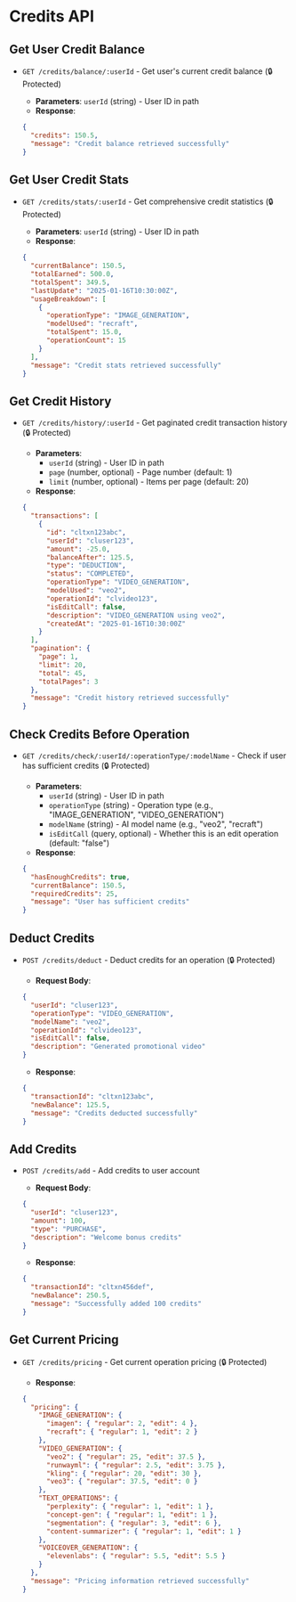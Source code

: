 # Credits API

## Get User Credit Balance

- `GET /credits/balance/:userId` - Get user's current credit balance (🔒 Protected)

  - **Parameters**: `userId` (string) - User ID in path
  - **Response**:

  ```json
  {
    "credits": 150.5,
    "message": "Credit balance retrieved successfully"
  }
  ```

## Get User Credit Stats

- `GET /credits/stats/:userId` - Get comprehensive credit statistics (🔒 Protected)

  - **Parameters**: `userId` (string) - User ID in path
  - **Response**:

  ```json
  {
    "currentBalance": 150.5,
    "totalEarned": 500.0,
    "totalSpent": 349.5,
    "lastUpdate": "2025-01-16T10:30:00Z",
    "usageBreakdown": [
      {
        "operationType": "IMAGE_GENERATION",
        "modelUsed": "recraft",
        "totalSpent": 15.0,
        "operationCount": 15
      }
    ],
    "message": "Credit stats retrieved successfully"
  }
  ```

## Get Credit History

- `GET /credits/history/:userId` - Get paginated credit transaction history (🔒 Protected)

  - **Parameters**:
    - `userId` (string) - User ID in path
    - `page` (number, optional) - Page number (default: 1)
    - `limit` (number, optional) - Items per page (default: 20)
  - **Response**:

  ```json
  {
    "transactions": [
      {
        "id": "cltxn123abc",
        "userId": "cluser123",
        "amount": -25.0,
        "balanceAfter": 125.5,
        "type": "DEDUCTION",
        "status": "COMPLETED",
        "operationType": "VIDEO_GENERATION",
        "modelUsed": "veo2",
        "operationId": "clvideo123",
        "isEditCall": false,
        "description": "VIDEO_GENERATION using veo2",
        "createdAt": "2025-01-16T10:30:00Z"
      }
    ],
    "pagination": {
      "page": 1,
      "limit": 20,
      "total": 45,
      "totalPages": 3
    },
    "message": "Credit history retrieved successfully"
  }
  ```

## Check Credits Before Operation

- `GET /credits/check/:userId/:operationType/:modelName` - Check if user has sufficient credits (🔒 Protected)

  - **Parameters**:
    - `userId` (string) - User ID in path
    - `operationType` (string) - Operation type (e.g., "IMAGE_GENERATION", "VIDEO_GENERATION")
    - `modelName` (string) - AI model name (e.g., "veo2", "recraft")
    - `isEditCall` (query, optional) - Whether this is an edit operation (default: "false")
  - **Response**:

  ```json
  {
    "hasEnoughCredits": true,
    "currentBalance": 150.5,
    "requiredCredits": 25,
    "message": "User has sufficient credits"
  }
  ```

## Deduct Credits

- `POST /credits/deduct` - Deduct credits for an operation (🔒 Protected)

  - **Request Body**:

  ```json
  {
    "userId": "cluser123",
    "operationType": "VIDEO_GENERATION",
    "modelName": "veo2",
    "operationId": "clvideo123",
    "isEditCall": false,
    "description": "Generated promotional video"
  }
  ```

  - **Response**:

  ```json
  {
    "transactionId": "cltxn123abc",
    "newBalance": 125.5,
    "message": "Credits deducted successfully"
  }
  ```

## Add Credits

- `POST /credits/add` - Add credits to user account

  - **Request Body**:

  ```json
  {
    "userId": "cluser123",
    "amount": 100,
    "type": "PURCHASE",
    "description": "Welcome bonus credits"
  }
  ```

  - **Response**:

  ```json
  {
    "transactionId": "cltxn456def",
    "newBalance": 250.5,
    "message": "Successfully added 100 credits"
  }
  ```

## Get Current Pricing

- `GET /credits/pricing` - Get current operation pricing (🔒 Protected)

  - **Response**:

  ```json
  {
    "pricing": {
      "IMAGE_GENERATION": {
        "imagen": { "regular": 2, "edit": 4 },
        "recraft": { "regular": 1, "edit": 2 }
      },
      "VIDEO_GENERATION": {
        "veo2": { "regular": 25, "edit": 37.5 },
        "runwayml": { "regular": 2.5, "edit": 3.75 },
        "kling": { "regular": 20, "edit": 30 },
        "veo3": { "regular": 37.5, "edit": 0 }
      },
      "TEXT_OPERATIONS": {
        "perplexity": { "regular": 1, "edit": 1 },
        "concept-gen": { "regular": 1, "edit": 1 },
        "segmentation": { "regular": 3, "edit": 6 },
        "content-summarizer": { "regular": 1, "edit": 1 }
      },
      "VOICEOVER_GENERATION": {
        "elevenlabs": { "regular": 5.5, "edit": 5.5 }
      }
    },
    "message": "Pricing information retrieved successfully"
  }
  ```
